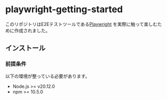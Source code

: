 # playwright-getting-started

このリポジトリはE2Eテストツールである[Playwright](https://playwright.dev/) を実際に触って楽しむために作成されました。

## インストール

### 前提条件

以下の環境が整っている必要があります。

- Node.js >= v20.12.0
- npm >= 10.5.0

